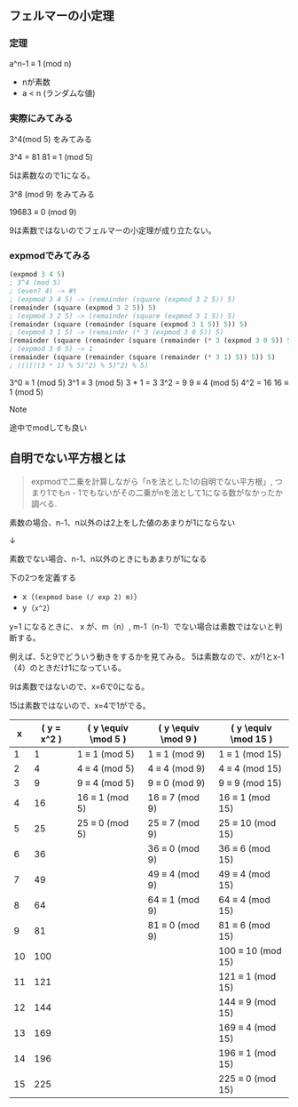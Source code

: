 ## フェルマーの小定理

### 定理

a^n-1 ≡ 1 (mod n)

- nが素数
- a < n (ランダムな値)

### 実際にみてみる

3^4(mod 5) をみてみる

3^4 = 81
81 ≡ 1 (mod 5)

5は素数なので1になる。


3^8 (mod 9) をみてみる

19683 ≡ 0 (mod 9)

9は素数ではないのでフェルマーの小定理が成り立たない。

### expmodでみてみる

```lisp
(expmod 3 4 5)
; 3^4 (mod 5)
; (even? 4) -> #t
; (expmod 3 4 5) -> (remainder (square (expmod 3 2 5)) 5)
(remainder (square (expmod 3 2 5)) 5)
; (expmod 3 2 5) -> (remainder (square (expmod 3 1 5)) 5)
(remainder (square (remainder (square (expmod 3 1 5)) 5)) 5)
; (expmod 3 1 5) -> (remainder (* 3 (expmod 3 0 5)) 5)
(remainder (square (remainder (square (remainder (* 3 (expmod 3 0 5)) 5)) 5)) 5)
; (expmod 3 0 5) -> 1
(remainder (square (remainder (square (remainder (* 3 1) 5)) 5)) 5)
; ((((((3 * 1) % 5)^2) % 5)^2) % 5)
```

3^0 ≡ 1 (mod 5)
3^1 ≡ 3 (mod 5)
3 * 1 = 3
3^2 = 9
9 ≡ 4 (mod 5)
4^2 = 16
16 ≡ 1 (mod 5)

> [!note]
> 途中でmodしても良い

## 自明でない平方根とは

> expmodで二乗を計算しながら「nを法とした1の自明でない平方根」, つまり1でもn - 1でもないがその二乗がnを法として1になる数がなかったか調べる.

素数の場合、n-1、n以外のは2上をした値のあまりが1にならない

↓

素数でない場合、n-1、n以外のときにもあまりが1になる

下の2つを定義する

- x（`(expmod base (/ exp 2) m)`）
- y（`x^2`）

y=1 になるときに、 x が、m（n）, m-1（n-1）でない場合は素数ではないと判断する。

例えば、5と9でどういう動きをするかを見てみる。
5は素数なので、xが1とx-1（4）のときだけ1になっている。

9は素数ではないので、x=6で0になる。

15は素数ではないので、x=4で1がでる。

| x  | \( y = x^2 \) | \( y \equiv \mod 5 \) | \( y \equiv \mod 9 \) | \( y \equiv \mod 15 \) |
|----|---------------|------------------------|------------------------|------------------------|
| 1  | 1             | 1 ≡ 1 (mod 5)         | 1 ≡ 1 (mod 9)         | 1 ≡ 1 (mod 15)         |
| 2  | 4             | 4 ≡ 4 (mod 5)         | 4 ≡ 4 (mod 9)         | 4 ≡ 4 (mod 15)         |
| 3  | 9             | 9 ≡ 4 (mod 5)         | 9 ≡ 0 (mod 9)         | 9 ≡ 9 (mod 15)         |
| 4  | 16            | 16 ≡ 1 (mod 5)        | 16 ≡ 7 (mod 9)        | 16 ≡ 1 (mod 15)        |
| 5  | 25            | 25 ≡ 0 (mod 5)        | 25 ≡ 7 (mod 9)        | 25 ≡ 10 (mod 15)       |
| 6  | 36            |                        | 36 ≡ 0 (mod 9)        | 36 ≡ 6 (mod 15)        |
| 7  | 49            |                        | 49 ≡ 4 (mod 9)        | 49 ≡ 4 (mod 15)        |
| 8  | 64            |                        | 64 ≡ 1 (mod 9)        | 64 ≡ 4 (mod 15)        |
| 9  | 81            |                        | 81 ≡ 0 (mod 9)        | 81 ≡ 6 (mod 15)        |
| 10 | 100           |                        |                         | 100 ≡ 10 (mod 15)      |
| 11 | 121           |                        |                         | 121 ≡ 1 (mod 15)       |
| 12 | 144           |                        |                         | 144 ≡ 9 (mod 15)       |
| 13 | 169           |                        |                         | 169 ≡ 4 (mod 15)       |
| 14 | 196           |                        |                         | 196 ≡ 1 (mod 15)       |
| 15 | 225           |                        |                         | 225 ≡ 0 (mod 15)       |




